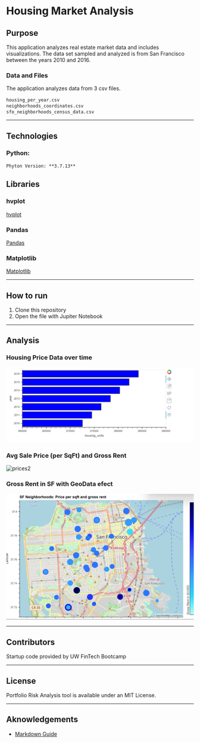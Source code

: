 # Housing Market Analysis

## Purpose
This application analyzes real estate market data and includes visualizations. The data set sampled and analyzed is from San Francisco between the years 2010 and 2016. 

### Data and Files
The application analyzes data from 3 csv files.

    housing_per_year.csv
    neighborhoods_coordinates.csv
    sfo_neighborhoods_census_data.csv

---
## Technologies
### Python:

    Phyton Version: **3.7.13**

## Libraries

### hvplot
[hvplot](https://pypi.org/project/hvplot/)

### Pandas
[Pandas](https://pandas.pydata.org/pandas-docs/stable/reference/api/pandas.DataFrame.html) 

### Matplotlib
[Matplotlib](https://matplotlib.org/stable/api/_as_gen/matplotlib.pyplot.plot.html)

---
## How to run

1. Clone this repository 
2. Open the file with Jupiter Notebook


---
## Analysis
### Housing Price Data over time

![prices](./Images/prices.png)



### Avg Sale Price (per SqFt) and Gross Rent

![prices2](./Images/grossrent_sqft.png)



### Gross Rent in SF with GeoData efect

![geomap](./Images/geomap.png)


---
## Contributors
Startup code provided by UW FinTech Bootcamp

---
## License
Portfolio Risk Analysis tool is available under an MIT License.

---
## Aknowledgements
* [Markdown Guide](https://www.markdownguide.org/basic-syntax/#reference-style-links)

<!-- https://www.markdownguide.org/basic-syntax/#reference-style-links -->

